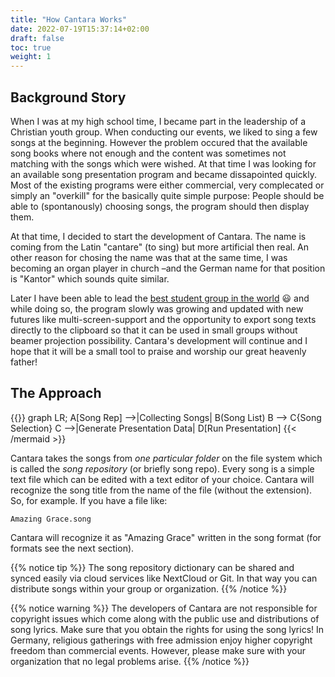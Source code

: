 ```yaml
---
title: "How Cantara Works"
date: 2022-07-19T15:37:14+02:00
draft: false
toc: true
weight: 1
---
```


## Background Story

When I was at my high school time, I became part in the leadership of a Christian youth group. When conducting our events, we liked to sing a few songs at the beginning. However the problem occured that the available song books where not enough and the content was sometimes not matching with the songs which were wished. At that time I was looking for an available song presentation program and became dissapointed quickly. Most of the existing programs were either commercial, very complecated or simply an "overkill" for the basically quite simple purpose: People should be able to (spontanously) choosing songs, the program should then display them.

At that time, I decided to start the development of Cantara. The name is coming from the Latin "cantare" (to sing) but more artificial then real. An other reason for chosing the name was that at the same time, I was becoming an organ player in church –and the German name for that position is "Kantor" which sounds quite similar.

Later I have been able to lead the [best student group in the world](https://www.smd-chemnitz.de) 😃 and while doing so, the program slowly was growing and updated with new futures like multi-screen-support and the opportunity to export song texts directly to the clipboard so that it can be used in small groups without beamer projection possibility. Cantara's development will continue and I hope that it will be a small tool to praise and worship our great heavenly father!

## The Approach

{{<mermaid align="left">}}
graph LR;
    A[Song Rep] -->|Collecting Songs| B(Song List)
    B --> C{Song Selection}
    C -->|Generate Presentation Data| D[Run Presentation]
{{< /mermaid >}}

Cantara takes the songs from *one particular folder* on the file system which is called the *song repository* (or briefly song repo). Every song is a simple text file which can be edited with a text editor of your choice. Cantara will recognize the song title from the name of the file (without the extension). So, for example. If you have a file like:

    Amazing Grace.song

Cantara will recognize it as "Amazing Grace" written in the song format (for formats see the next section).

{{% notice tip %}}
The song repository dictionary can be shared and synced easily via cloud services like NextCloud or Git. In that way you can distribute songs within your group or organization.
{{% /notice %}}

{{% notice warning %}}
The developers of Cantara are not responsible for copyright issues which come along with the public use and distributions of song lyrics. Make sure that you obtain the rights for using the song lyrics! In Germany, religious gatherings with free admission enjoy higher copyright freedom than commercial events. However, please make sure with your organization that no legal problems arise.
{{% /notice %}}